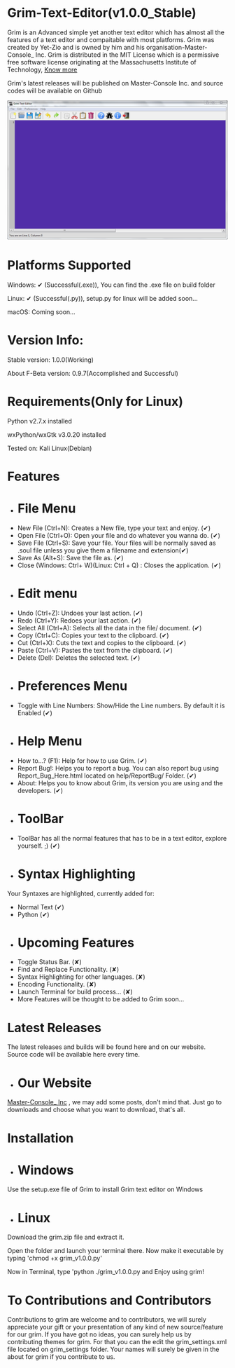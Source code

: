 # Grim-Text-Editor(v1.0.0_Stable)
Grim is an Advanced simple yet another text editor which has almost all the features of a text editor and compaitable with most platforms. Grim was created by Yet-Zio and is owned by him and his organisation-Master-Console_ Inc. Grim is distributed in the MIT License which is a permissive free software license originating at the Massachusetts Institute of Technology, [Know more](https://en.wikipedia.org/wiki/MIT_License)

Grim's latest releases will be published on Master-Console Inc. and source codes will be available on Github

![alt tag](https://raw.githubusercontent.com/Yet-Zio/Grim-Text-Editor/master/screenshots/grim-text-editor_screenshot.png "Grim")

# Platforms Supported
Windows: ✔ (Successful(.exe)), You can find the .exe file on build folder

Linux: ✔ (Successful(.py)), setup.py for linux will be added soon...

macOS: Coming soon...

# Version Info:
Stable version: 1.0.0(Working)

About F-Beta version: 0.9.7(Accomplished and Successful)

# Requirements(Only for Linux)
Python v2.7.x installed

wxPython/wxGtk v3.0.20 installed

Tested on: Kali Linux(Debian)

# Features
- # File Menu
- New File (Ctrl+N): Creates a New file, type your text and enjoy. (✔)
- Open File (Ctrl+O): Open your file and do whatever you wanna do. (✔)
- Save File (Ctrl+S): Save your file. Your files will be normally saved as .soul file unless you give them a filename and extension(✔)
- Save As (Alt+S): Save the file as. (✔)
- Close (Windows: Ctrl+ W)(Linux: Ctrl + Q) : Closes the application. (✔)
- # Edit menu
- Undo (Ctrl+Z): Undoes your last action. (✔)
- Redo (Ctrl+Y): Redoes your last action. (✔)
- Select All (Ctrl+A): Selects all the data in the file/ document. (✔)
- Copy (Ctrl+C): Copies your text to the clipboard. (✔)
- Cut (Ctrl+X): Cuts the text and copies to the clipboard. (✔)
- Paste (Ctrl+V): Pastes the text from the clipboard. (✔)
- Delete (Del): Deletes the selected text. (✔)
- # Preferences Menu
- Toggle with Line Numbers: Show/Hide the Line numbers. By default it is Enabled (✔)
- # Help Menu
- How to...? (F1): Help for how to use Grim. (✔)
- Report Bug!: Helps you to report a bug. You can also report bug using Report_Bug_Here.html located on help/ReportBug/ Folder. (✔)
- About: Helps you to know about Grim, its version you are using and the developers. (✔)
- # ToolBar
- ToolBar has all the normal features that has to be in a text editor, explore yourself. ;) (✔)
- # Syntax Highlighting
Your Syntaxes are highlighted, currently added for:

- Normal Text (✔)
- Python (✔)
- # Upcoming Features
- Toggle Status Bar. (✘)
- Find and Replace Functionality. (✘)
- Syntax Highlighting for other languages. (✘)
- Encoding Functionality. (✘)
- Launch Terminal for build process... (✘)
- More Features will be thought to be added to Grim soon...

# Latest Releases
The latest releases and builds will be found here and on our website. Source code will be available here every time.
- # Our Website
[Master-Console_ Inc](http://www.masterconsoleblog.wordpress.com) , we may add some posts, don't mind that. Just go to downloads and choose what you want to download, that's all.

# Installation
- # Windows
Use the setup.exe file of Grim to install Grim text editor on Windows

- # Linux
Download the grim.zip file and extract it.

Open the folder and launch your terminal there. Now make it executable by typing 'chmod +x grim_v1.0.0.py'

Now in Terminal, type 'python ./grim_v1.0.0.py and Enjoy using grim!

# To Contributions and Contributors
Contributions to grim are welcome and to contributors, we will surely appreciate your gift or your presentation of any kind of new source/feature for our grim. If you have got no ideas, you can surely help us by contributing themes for grim. For that you can the edit the grim_settings.xml file located on grim_settings folder. Your names will surely be given in the about for grim if you contribute to us.
